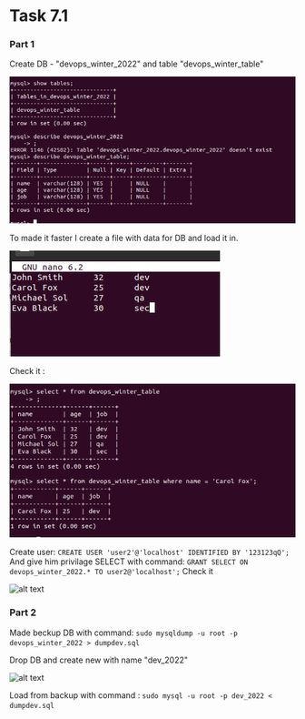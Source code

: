 # Task 7.1

### Part 1
Create DB - "devops_winter_2022" and table "devops_winter_table"

![alt text](https://github.com/whitemag313/DevOps_online_Kharkiv_2022_1/blob/master/m7/scr/db_%26_table.png)

To made it faster I create a file with data for DB and load it in.

![alt text](https://github.com/whitemag313/DevOps_online_Kharkiv_2022_1/blob/master/m7/scr/Screenshot%20from%202022-05-12%2012-21-03.png)

Check it :

![alt text](https://github.com/whitemag313/DevOps_online_Kharkiv_2022_1/blob/master/m7/scr/check_db.png)

Create user:
```CREATE USER 'user2'@'localhost' IDENTIFIED BY '123123qQ';```
And give him privilage SELECT with command:  ```GRANT SELECT ON devops_winter_2022.* TO user2@'localhost';```
Check it

![alt text](https://github.com/whitemag313/DevOps_online_Kharkiv_2022_1/blob/master/m7/scr/check_priv.png)

### Part 2

Made beckup DB with command:
```sudo mysqldump -u root -p devops_winter_2022 > dumpdev.sql```

Drop DB and create new with name "dev_2022"

![alt text]()

Load from backup with command :
```sudo mysql -u root -p dev_2022 < dumpdev.sql ```
